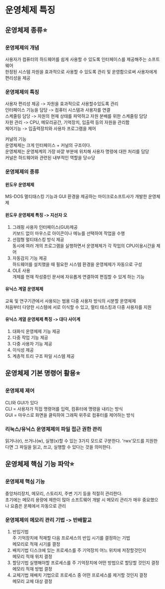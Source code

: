 # 운영체제 특징
## 운영체제 종류⭐
### 운영체제의 개념
사용자가 컴퓨터의 하드웨어를 쉽게 사용할 수 있도록 인터페이스를 제공해주는 소프트웨어   
한정된 시스템 자원을 효과적으로 사용할 수 있도록 관리 및 운영함으로써 사용자에게 편리성을 제공   

### 운영체제의 특징   
사용자 편리성 제공 -> 자원을 효과적으로 사용할수있도록 관리   
인터페이스 기능을 담당 -> 컴퓨터 시스템과 사용자를 연결   
스케줄링 담당 -> 자원의 현재 상태를 파악하고 자원 분배를 위한 스케줄링 담당   
자원 관리 -> CPU, 메모리공간, 기억장치, 입출력 등의 자원을 관리함   
제어기능 -> 입출력장치와 사용자 프로그램을 제어   

커널의 기능   
운영체제는 크게 인터페이스 + 커널의 구조이다.   
운영체제는 운영체계의 가장 바깥 부분에 위치해 사용자 명령에 대한 처리를 담당   
커널은 하드웨어와 관련된 내부적인 역할을 당ㅁ당   

### 운영체제의 종류 
#### 윈도우 운영체제  
MS-DOS 멀티태스킹 기능과 GUI 환경을 제공하는 마이크로소프트사가 개발한 운영체제    
#### 윈도우 운영체제 특징 -> 지선자 오
1. 그래핑 사용자 인터페이스(GUI)제공   
키보드 없이 마우스로 아이콘이나 메뉴를 선택하여 작업을 수행   
2. 선점형 멀티태스킹 방식 제공   
동시에 여러 개의 프로그램을 실행하면서 운영체제가 각 작업의 CPU이용시간을 제어   
3. 자동감지 기능 제공   
하드웨어를 설치했을 때 필요한 시스템 환경을 운영체제가 자동으로 구성   
4. OLE 사용   
개체를 현재 작성중인 문서에 자유롭게 연결하여 편짐할 수 있게 하는 기능   

#### 유닉스 계열 운영체제 
교육 및 연구기관에서 사용되는 범용 다중 사용자 방식의 시분할 운영체제   
처음부터 다양한 시스템에 서로 이식할 수 있고, 멀티 태스킹과 다중 사용자를 지원   
#### 유닉스 게열 운영체제 특징 -> 대다 사이계
1. 대화식 운영체제 기능 제공   
2. 다중 작업 기능 제공   
3. 다중 사용자 기능 제공
4. 이식성 제공
5. 계층적 트리 구조 파일 시스템 제공

## 운영체제 기본 명령어 활용⭐
### 운영체제 제어
CLI와 GUI가 있다   
CLI = 사용자가 직접 명령어를 입력, 컴퓨터에 명령을 내리는 방식   
GUI = 마우스로 화면을 클릭하여 그래픽 위주로 컴퓨터를 제어하는 방식  
 
### 리눅스/유닉스 운영체제의 파일 접근 권한 관리
읽거나(r), 쓰거나(w), 실행(x)할 수 있는 3가지 모드로 구분한다.
'rwx'모드를 지원한다면 그 파일을 읽고, 쓰고, 실행할 수 있다는 것을 의미한다.   

## 운영체제 핵심 기능 파악⭐
### 운영체제 핵심 기능
중앙처리장치, 메모리, 스토리지, 주변 기기 등을 적절히 관리한다.   
초기에는 메모리 용량에 제한이 많아 소프트웨어 개발 시 메모리 관리가 매우 중요했으나 요즘은 운체에서 자동으로 관리   

### 운영체제의 메모리 관리 기법 -> 반배할교
1. 반입기법   
주 기억장치에 적재할 다음 프로세스의 반입 시기를 결정하는 기법   
메모리로 적재 시기를 결정   
2. 배치기법
디스크에 있는 프로세스를 주 기억장치 어느 위치에 저장할것인지   
메모리 적재 위치 결정   
3. 할당기법
실행해야할 프로세스를 주 기억장치에 어떤 방법으로 할당할 것인지 결정    
메모리 적재 방법 결정   
4. 교체기법
재배치 기법으로 프로세스 중 어떤 프로세스를 제거할 것인지 결정   
메모리 교체 대상 결정
